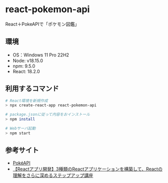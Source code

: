 # react-pokemon-api
React＋PokeAPIで「ポケモン図鑑」

## 環境
- OS：Windows 11 Pro 22H2
- Node: v18.15.0
- npm: 9.5.0
- React: 18.2.0

## 利用するコマンド
```bash
# React環境を新規作成
> npx create-react-app react-pokemon-api

# package.jsonに従って内容をおインストール
> npm install

# Webサーバ起動
> npm start
```

## 参考サイト
- [PokéAPI](https://pokeapi.co/)
- [【Reactアプリ開発】3種類のReactアプリケーションを構築して、Reactの理解をさらに深めるステップアップ講座](https://www.udemy.com/course/react-3project-app-udemy/)

